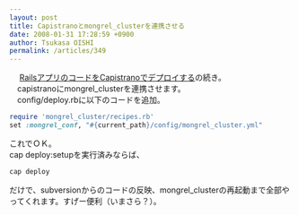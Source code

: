 ```yaml
---
layout: post
title: Capistranoとmongrel_clusterを連携させる
date: 2008-01-31 17:28:59 +0900
author: Tsukasa OISHI
permalink: /articles/349
---
```



　 [RailsアプリのコードをCapistranoでデプロイする](/articles/348)の続き。  
　capistranoにmongrel\_clusterを連携させます。  
　config/deploy.rbに以下のコードを追加。  

```ruby  
require 'mongrel_cluster/recipes.rb'  
set :mongrel_conf, "#{current_path}/config/mongrel_cluster.yml"  
```  

これでＯＫ。  
cap deploy:setupを実行済みならば、  

```ruby  
cap deploy  
```  

だけで、subversionからのコードの反映、mongrel\_clusterの再起動まで全部やってくれます。すげー便利（いまさら？）。  

